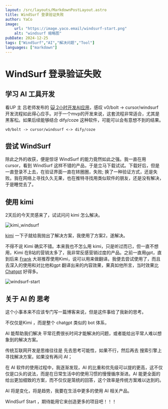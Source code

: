 ```yaml
---
layout: /src/layouts/MarkdownPostLayout.astro
title: WindSurf 登录验证失败
author: YaCo
image:
    url: "https://image.yaco.email/windsurf-start.png"
    alt: "windsurf 缩略图"
pubDate: 2024-12-25
tags: ["WindSurf","AI","解决问题","Tool"]
languages: ["markdown"]
---
```


# WindSurf 登录验证失败

## 学习 AI 工具开发
看UP 主 吕老师发布的 [🙀 2小时开发AI应用](https://www.youtube.com/watch?v=w1Mo0NoiO7U)，感叹 v0/bolt -> cursor/windsurf 开发流程如此得心应手。对于一个mvp的开发来说，这套流程非常适合，尤其是黑客松。如果后续能够结合 dify/coze 这种软件，可能可以会有意想不到的结果。

``` 
v0/bolt -> cursor/windsurf <-> dify/coze 
```
## 尝试 WindSurf
除此之外的收获，便是惊讶 WindSurf 的能力竟然如此之强。我一直在用cursor，看到 WindSurf 这样不错的产品，于是立马下载试试。下载好后，但是一直登录不上去，在验证界面一直在转圈圈，失败; 换了一种验证方式，还是失败。我在网络上寻找久久无果，也在推特寻找用类似软件的朋友，还是没有解决，于是睡觉去了。

## 使用 kimi
2天后的今天灵感来了，试试问问 kimi 怎么解决。

![kimi_windsurf](https://image.yaco.email/kimi_windsurf.png)

[kimi](https://kimi.moonshot.cn/) 一下子就给我抛出了解决方案，我使用了方案2，遂解决。

不得不说 Kimi 确实不错。本来我也不怎么用 kimi，只是听过而已，但一直不想用，Kimi 在B站的营销太多了，我非常反感营销过度的产品。之前一直用gpt，直到后来 [Frank](https://x.com/AlongHudson) 大哥推荐使用Kimi，说可以用来做翻译。我便去尝试使用了，而且去深入的使用和对比他和gpt 翻译出来的内容效果，果真如他所言，当时效果比 [Chatgpt](https://chatgpt.com/) 好得多。

![windsurf-start](https://image.yaco.email/windsurf-start.png)

## 关于 AI 的 思考
这个小事本来不应该专门写一篇博客来说，但是这件事给了我新的思考。

不仅仅是Kimi ，而是整个 chatgpt 类似的 bot 体系，

AI 能帮助我们解决 平常花费很长时间才能解决的问题，或者能给出平常人难以想象到的解决方案。

传统互联网开发是思维往往是 先去思考可能性，如果不行，然后再去 搜索引擎上寻找解决方案，如果没有再问 AI；

在 AI 软件的使用过程中，我逐渐发现，AI 的比重和优先级可以提的更高，这不仅仅是口头的说法，而是在日常生活中的使用习惯的慢慢循序渐进。AI 能更全面的给出更加细致的方案，而不仅仅是笼统的回答，这个效率是传统方案难以达到的。

AI 将是变化，将是趋势，我要在生活中更多的使用 AI 相关产品。

WindSurf Start ，期待能用它来创造更多的项目吧！！！





